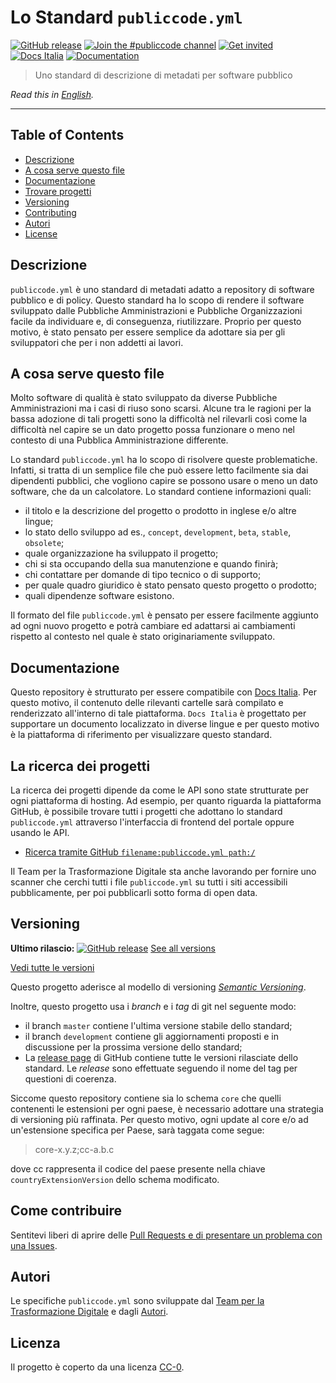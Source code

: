 # Lo Standard `publiccode.yml`

[![GitHub release](https://img.shields.io/github/release/italia/publiccode.yml.svg?style=plastic)](https://github.com/italia/publiccode.yml/releases)
[![Join the #publiccode channel](https://img.shields.io/badge/Slack%20channel-%23publiccode-blue.svg)](https://developersitalia.slack.com/messages/CAM3F785T)
[![Get invited](https://slack.developers.italia.it/badge.svg)](https://slack.developers.italia.it/)
[![Docs
Italia](https://docs.italia.it/media/static/projects/badges/passing.svg)](https://docs.italia.it/italia/developers-italia/publiccodeyml/it/master/index.html)
[![Documentation](https://img.shields.io/badge/Documentation-Docs%20Italia-blue.svg)](https://docs.italia.it/italia/developers-italia/publiccodeyml/it/master/index.html)

> Uno standard di descrizione di metadati per software pubblico 

*Read this in [English](README.md).*

---

## Table of Contents

- [Descrizione](#descrizione)
- [A cosa serve questo file](#a-cosa-serve-questo-file)
- [Documentazione](#documentazione)
- [Trovare progetti](#la-ricerca-dei-progetti)
- [Versioning](#versioning)
- [Contributing](#come-contribuire)
- [Autori](#autori)
- [License](#license)

## Descrizione

`publiccode.yml` è uno standard di metadati adatto a repository
di software pubblico e di policy. Questo standard ha lo scopo
di rendere il software sviluppato dalle Pubbliche Amministrazioni e Pubbliche
Organizzazioni facile da individuare e, di conseguenza, riutilizzare. Proprio
per questo motivo, è stato pensato per essere semplice da adottare sia per gli
sviluppatori che per i non addetti ai lavori. 

## A cosa serve questo file

Molto software di qualità è stato sviluppato da diverse Pubbliche
Amministrazioni ma i casi di riuso sono scarsi. Alcune tra le ragioni per la bassa
adozione di tali progetti sono la difficoltà nel rilevarli così come la
difficoltà nel capire se un dato progetto possa funzionare o meno nel contesto
di una Pubblica Amministrazione differente. 

Lo standard `publiccode.yml` ha lo scopo di risolvere queste problematiche.
Infatti, si tratta di un semplice file che può essere letto facilmente sia dai
dipendenti pubblici, che vogliono capire se possono usare o meno un dato
software, che da un calcolatore.
Lo standard contiene informazioni quali:
* il titolo e la descrizione del progetto o prodotto in inglese e/o altre
  lingue;
* lo stato dello sviluppo ad es., `concept`, `development`, `beta`, `stable`,
  `obsolete`;
* quale organizzazione ha sviluppato il progetto;
* chi si sta occupando della sua manutenzione e quando finirà;
* chi contattare per domande di tipo tecnico o di supporto;
* per quale quadro giuridico è stato pensato questo progetto o prodotto;
* quali dipendenze software esistono. 

Il formato del file `publiccode.yml` è pensato per essere facilmente aggiunto
ad ogni nuovo progetto e potrà cambiare ed adattarsi ai cambiamenti rispetto al
contesto nel quale è stato originariamente sviluppato. 

## Documentazione

Questo repository è strutturato per essere compatibile con [Docs Italia](https://docs.italia.it/italia/developers-italia/publiccodeyml/it/master/index.html).
Per questo motivo, il contenuto delle rilevanti cartelle sarà compilato
e renderizzato all'interno di tale piattaforma. `Docs Italia` è progettato per
supportare un documento localizzato in diverse lingue e per questo motivo è la
piattaforma di riferimento per visualizzare questo standard.

## La ricerca dei progetti

La ricerca dei progetti dipende da come le API sono state strutturate per ogni
piattaforma di hosting. Ad esempio, per quanto riguarda la piattaforma GitHub,
è possibile trovare tutti i progetti che adottano lo standard `publiccode.yml`
attraverso l'interfaccia di frontend del portale oppure usando le API.

* [Ricerca tramite GitHub `filename:publiccode.yml
  path:/`](https://github.com/search?q=filename%3Apubliccode.yml+path%3A%2F)

Il Team per la Trasformazione Digitale sta anche lavorando per fornire uno
scanner che cerchi tutti i file `publiccode.yml` su tutti i siti accessibili
pubblicamente, per poi pubblicarli sotto forma di open data. 

## Versioning

**Ultimo rilascio:** [![GitHub release](https://img.shields.io/github/release/italia/publiccode.yml.svg?style=plastic)](https://github.com/italia/publiccode.yml/releases) [See all versions](https://github.com/italia/publiccode.yml/releases)

[Vedi tutte le versioni](https://github.com/italia/publiccode.yml/releases)

Questo progetto aderisce al modello di versioning [*Semantic
Versioning*](https://semver.org/).

Inoltre, questo progetto usa i *branch* e i *tag* di git nel seguente modo:
* il branch `master` contiene l'ultima versione stabile dello standard;
* il branch `development` contiene gli aggiornamenti proposti e in discussione
  per la prossima versione dello standard;
* La [release page](https://github.com/italia/publiccode.yml/releases) di
  GitHub contiene tutte le versioni rilasciate dello standard. Le *release*
  sono effettuate seguendo il nome del tag per questioni di coerenza.

Siccome questo repository contiene sia lo schema `core` che quelli contenenti
le estensioni per ogni paese, è necessario adottare una strategia di versioning
più raffinata. Per questo motivo, ogni update al core e/o ad un'estensione
specifica per Paese, sarà taggata come segue:

> core-x.y.z;cc-a.b.c

dove cc rappresenta il codice del paese presente nella chiave
`countryExtensionVersion` dello schema modificato. 

## Come contribuire 

Sentitevi liberi di aprire delle [Pull Requests e di presentare un problema
con una Issues](CONTRIBUTING.md).

## Autori
Le specifiche `publiccode.yml` sono sviluppate dal [Team per la Trasformazione
Digitale](https://teamdigitale.governo.it) e dagli [Autori](AUTHORS.md).

## Licenza

Il progetto è coperto da una licenza [CC-0](LICENSE).
